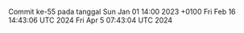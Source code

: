 Commit ke-55 pada tanggal Sun Jan 01 14:00 2023 +0100
Fri Feb 16 14:43:06 UTC 2024
Fri Apr  5 07:43:04 UTC 2024
